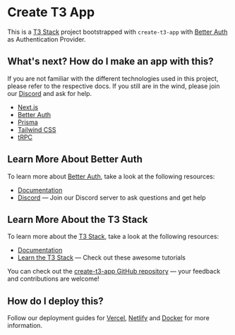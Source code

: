 # Create T3 App

This is a [T3 Stack](https://create.t3.gg/) project bootstrapped with `create-t3-app` with [Better Auth](https://better-auth.com) as Authentication Provider.

## What's next? How do I make an app with this?

If you are not familiar with the different technologies used in this project, please refer to the respective docs. If you still are in the wind, please join our [Discord](https://t3.gg/discord) and ask for help.

- [Next.js](https://nextjs.org)
- [Better Auth](https://better-auth.com)
- [Prisma](https://www.prisma.io/)
- [Tailwind CSS](https://tailwindcss.com)
- [tRPC](https://trpc.io)

## Learn More About Better Auth

To learn more about [Better Auth](https://better-auth.com/), take a look at the following resources:

- [Documentation](https://better-auth.com/docs)
- [Discord](https://discord.gg/GYC3W7tZzb) — Join our Discord server to ask questions and get help

## Learn More About the T3 Stack

To learn more about the [T3 Stack](https://create.t3.gg/), take a look at the following resources:

- [Documentation](https://create.t3.gg/)
- [Learn the T3 Stack](https://create.t3.gg/en/faq#what-learning-resources-are-currently-available) — Check out these awesome tutorials

You can check out the [create-t3-app GitHub repository](https://github.com/t3-oss/create-t3-app) — your feedback and contributions are welcome!

## How do I deploy this?

Follow our deployment guides for [Vercel](https://create.t3.gg/en/deployment/vercel), [Netlify](https://create.t3.gg/en/deployment/netlify) and [Docker](https://create.t3.gg/en/deployment/docker) for more information.
